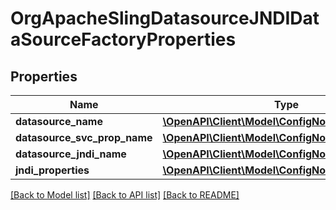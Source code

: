 # OrgApacheSlingDatasourceJNDIDataSourceFactoryProperties

## Properties
Name | Type | Description | Notes
------------ | ------------- | ------------- | -------------
**datasource_name** | [**\OpenAPI\Client\Model\ConfigNodePropertyString**](ConfigNodePropertyString.md) |  | [optional] 
**datasource_svc_prop_name** | [**\OpenAPI\Client\Model\ConfigNodePropertyString**](ConfigNodePropertyString.md) |  | [optional] 
**datasource_jndi_name** | [**\OpenAPI\Client\Model\ConfigNodePropertyString**](ConfigNodePropertyString.md) |  | [optional] 
**jndi_properties** | [**\OpenAPI\Client\Model\ConfigNodePropertyArray**](ConfigNodePropertyArray.md) |  | [optional] 

[[Back to Model list]](../README.md#documentation-for-models) [[Back to API list]](../README.md#documentation-for-api-endpoints) [[Back to README]](../README.md)


